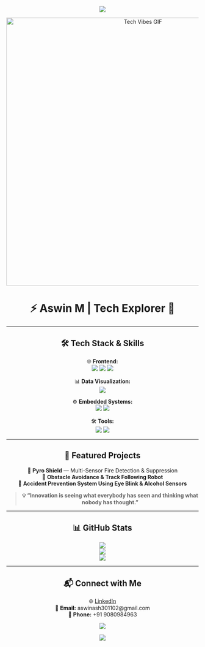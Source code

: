 <p align="center">
  <img src="https://capsule-render.vercel.app/api?type=waving&color=gradient&height=180&section=header&text=Welcome%20to%20My%20GitHub!&fontSize=32" />
</p>

<p align="center">
  <img src="https://github.com/AswinAsh05/your-repo-name/blob/main/assets/github_gif.gif?raw=true" width="700" alt="Tech Vibes GIF">
</p>

<h1 align="center">⚡ Aswin M | Tech Explorer 🚀</h1>

---

<h2 align="center">🛠 Tech Stack & Skills</h2>

<p align="center">
  🌐 <strong>Frontend:</strong><br>
  <img src="https://img.shields.io/badge/-HTML5-orange?style=flat-square&logo=html5">
  <img src="https://img.shields.io/badge/-CSS3-blue?style=flat-square&logo=css3">
  <img src="https://img.shields.io/badge/-JavaScript-yellow?style=flat-square&logo=javascript">
</p>

<p align="center">
  📊 <strong>Data Visualization:</strong><br>
  <img src="https://img.shields.io/badge/-Power%20BI-yellow?style=flat-square&logo=powerbi">
</p>

<p align="center">
  ⚙️ <strong>Embedded Systems:</strong><br>
  <img src="https://img.shields.io/badge/-Microcontrollers-gray?style=flat-square">
  <img src="https://img.shields.io/badge/-Embedded%20C-blue?style=flat-square">
</p>

<p align="center">
  🛠 <strong>Tools:</strong><br>
  <img src="https://img.shields.io/badge/-Git-black?style=flat-square&logo=git">
  <img src="https://img.shields.io/badge/-GitHub-181717?style=flat-square&logo=github">
</p>

---

<h2 align="center">📂 Featured Projects</h2>

<p align="center">
  🚀 <strong>Pyro Shield</strong> — Multi-Sensor Fire Detection & Suppression<br>
  🤖 <strong>Obstacle Avoidance & Track Following Robot</strong><br>
  🚗 <strong>Accident Prevention System Using Eye Blink & Alcohol Sensors</strong>
</p>

<blockquote align="center"><strong>💡 “Innovation is seeing what everybody has seen and thinking what nobody has thought.”</strong></blockquote>

---

<h2 align="center">📊 GitHub Stats</h2>

<p align="center">
  <img src="https://github-readme-stats.vercel.app/api?username=AswinAsh05&show_icons=true&theme=radical" /><br>
  <img src="https://github-readme-stats.vercel.app/api/top-langs/?username=AswinAsh05&layout=compact&theme=radical" /><br>
  <img src="https://streak-stats.demolab.com?user=AswinAsh05&theme=radical" />
</p>

---

<h2 align="center">📬 Connect with Me</h2>

<p align="center">
  🌐 <a href="https://www.linkedin.com/in/aswinash05">LinkedIn</a><br>
  📧 <strong>Email:</strong> aswinash301102@gmail.com<br>
  📱 <strong>Phone:</strong> +91 9080984963
</p>

<p align="center">
  <img src="https://komarev.com/ghpvc/?username=AswinAsh05&label=Visitors&style=flat-square">
</p>

<p align="center">
  <img src="https://capsule-render.vercel.app/api?type=waving&color=gradient&height=120&section=footer" />
</p>
